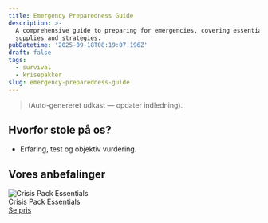 ```yaml
---
title: Emergency Preparedness Guide
description: >-
  A comprehensive guide to preparing for emergencies, covering essential
  supplies and strategies.
pubDatetime: '2025-09-18T08:19:07.196Z'
draft: false
tags:
  - survival
  - krisepakker
slug: emergency-preparedness-guide
---
```

> (Auto-genereret udkast — opdater indledning).

## Hvorfor stole på os?
- Erfaring, test og objektiv vurdering.

## Vores anbefalinger


<!-- Auto: Affiliate-kort fra Products/SKUs -->

<div class="aff-card"><img src="abstract_15.png (https://v5.airtableusercontent.com/v3/u/45/45/1758196800000/gOD9-kQpM8Ow_dReni_Rqw/c7FTHNOwmnW9NCI6cpo_H5iAsTJ_4PFrkpxhw-btCCBrr3sgvv__icAv7hQJkE5p7Wuopx75MJVP_Ylc4pY72DFyfgBPDQztbrmtcxL1YgUhfetsCUlSIYBlokC2hqTFhkvBeYArinplc1M_VsAm2_wts-nCWFkop9LArM-4qvw/nYWfFadwwqExlD6x4raqhxgI3hHwjEqtaYvcqUjr84c)" alt="Crisis Pack Essentials" class="aff-card__img" /><div class="aff-card__meta"><div class="aff-card__title">Crisis Pack Essentials</div><a class="aff-btn" href="https://affiliate.homeessentialsee62.com/deal789?utm_source=klartilalt&utm_medium=affiliate&subid=emergency-preparedness-guide-2025-09-18" rel="sponsored nofollow noopener" target="_blank">Se pris</a></div></div>

